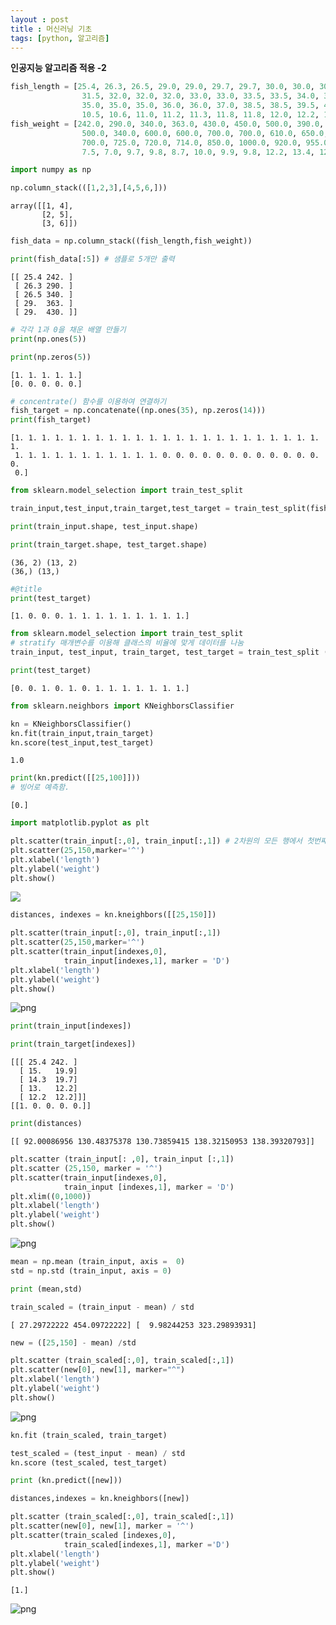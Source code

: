 ```yaml
---
layout : post
title : 머신러닝 기초
tags: [python, 알고리즘]
---
```


**인공지능 알고리즘 적용 -2**


```python
fish_length = [25.4, 26.3, 26.5, 29.0, 29.0, 29.7, 29.7, 30.0, 30.0, 30.7, 31.0, 31.0, 
                31.5, 32.0, 32.0, 32.0, 33.0, 33.0, 33.5, 33.5, 34.0, 34.0, 34.5, 35.0, 
                35.0, 35.0, 35.0, 36.0, 36.0, 37.0, 38.5, 38.5, 39.5, 41.0, 41.0, 9.8, 
                10.5, 10.6, 11.0, 11.2, 11.3, 11.8, 11.8, 12.0, 12.2, 12.4, 13.0, 14.3, 15.0]
fish_weight = [242.0, 290.0, 340.0, 363.0, 430.0, 450.0, 500.0, 390.0, 450.0, 500.0, 475.0, 500.0, 
                500.0, 340.0, 600.0, 600.0, 700.0, 700.0, 610.0, 650.0, 575.0, 685.0, 620.0, 680.0, 
                700.0, 725.0, 720.0, 714.0, 850.0, 1000.0, 920.0, 955.0, 925.0, 975.0, 950.0, 6.7, 
                7.5, 7.0, 9.7, 9.8, 8.7, 10.0, 9.9, 9.8, 12.2, 13.4, 12.2, 19.7, 19.9]
```


```python
import numpy as np

np.column_stack(([1,2,3],[4,5,6,]))
```




    array([[1, 4],
           [2, 5],
           [3, 6]])




```python
fish_data = np.column_stack((fish_length,fish_weight))

print(fish_data[:5]) # 샘플로 5개만 출력 
```

    [[ 25.4 242. ]
     [ 26.3 290. ]
     [ 26.5 340. ]
     [ 29.  363. ]
     [ 29.  430. ]]



```python
# 각각 1과 0을 채운 배열 만들기
print(np.ones(5))

print(np.zeros(5))
```

    [1. 1. 1. 1. 1.]
    [0. 0. 0. 0. 0.]



```python
# concentrate() 함수를 이용하여 연결하기
fish_target = np.concatenate((np.ones(35), np.zeros(14)))
print(fish_target)
```

    [1. 1. 1. 1. 1. 1. 1. 1. 1. 1. 1. 1. 1. 1. 1. 1. 1. 1. 1. 1. 1. 1. 1. 1.
     1. 1. 1. 1. 1. 1. 1. 1. 1. 1. 1. 0. 0. 0. 0. 0. 0. 0. 0. 0. 0. 0. 0. 0.
     0.]



```python
from sklearn.model_selection import train_test_split

train_input,test_input,train_target,test_target = train_test_split(fish_data,fish_target,random_state=42)
```


```python
print(train_input.shape, test_input.shape)

print(train_target.shape, test_target.shape)
```

    (36, 2) (13, 2)
    (36,) (13,)



```python
#@title
print(test_target)
```

    [1. 0. 0. 0. 1. 1. 1. 1. 1. 1. 1. 1. 1.]



```python
from sklearn.model_selection import train_test_split
# stratify 매개변수를 이용해 클래스의 비율에 맞게 데이터를 나눔
train_input, test_input, train_target, test_target = train_test_split ( fish_data, fish_target, stratify=fish_target, random_state = 42)
```


```python
print(test_target)
```

    [0. 0. 1. 0. 1. 0. 1. 1. 1. 1. 1. 1. 1.]



```python
from sklearn.neighbors import KNeighborsClassifier

kn = KNeighborsClassifier()
kn.fit(train_input,train_target)
kn.score(test_input,test_target)
```




    1.0




```python
print(kn.predict([[25,100]]))
# 빙어로 예측함.
```

    [0.]



```python
import matplotlib.pyplot as plt

plt.scatter(train_input[:,0], train_input[:,1]) # 2차원의 모든 행에서 첫번째 열의 정보를 가져와라.
plt.scatter(25,150,marker='^')
plt.xlabel('length')
plt.ylabel('weight')
plt.show()
```


    
![](https://ifh.cc/g/cnWAWz.png)

```python
distances, indexes = kn.kneighbors([[25,150]])

plt.scatter(train_input[:,0], train_input[:,1])
plt.scatter(25,150,marker='^')
plt.scatter(train_input[indexes,0],
            train_input[indexes,1], marker = 'D')
plt.xlabel('length')
plt.ylabel('weight')
plt.show()
```


    
![png](output_14_0.png)
    



```python
print(train_input[indexes])

print(train_target[indexes])
```

    [[[ 25.4 242. ]
      [ 15.   19.9]
      [ 14.3  19.7]
      [ 13.   12.2]
      [ 12.2  12.2]]]
    [[1. 0. 0. 0. 0.]]



```python
print(distances)
```

    [[ 92.00086956 130.48375378 130.73859415 138.32150953 138.39320793]]



```python
plt.scatter (train_input[: ,0], train_input [:,1])
plt.scatter (25,150, marker = '^')
plt.scatter(train_input[indexes,0],
            train_input [indexes,1], marker = 'D')
plt.xlim((0,1000))
plt.xlabel('length')
plt.ylabel('weight')
plt.show()
```


    
![png](output_17_0.png)
    



```python
mean = np.mean (train_input, axis =  0)
std = np.std (train_input, axis = 0)

print (mean,std)

train_scaled = (train_input - mean) / std
```

    [ 27.29722222 454.09722222] [  9.98244253 323.29893931]



```python
new = ([25,150] - mean) /std

plt.scatter (train_scaled[:,0], train_scaled[:,1])
plt.scatter(new[0], new[1], marker="^")
plt.xlabel('length')
plt.ylabel('weight')
plt.show()
```


    
![png](output_19_0.png)
    



```python
kn.fit (train_scaled, train_target)

test_scaled = (test_input - mean) / std
kn.score (test_scaled, test_target)

print (kn.predict([new]))

distances,indexes = kn.kneighbors([new])

plt.scatter (train_scaled[:,0], train_scaled[:,1])
plt.scatter(new[0], new[1], marker = '^')
plt.scatter(train_scaled [indexes,0],
            train_scaled[indexes,1], marker ='D')
plt.xlabel('length')
plt.ylabel('weight')
plt.show() 
```

    [1.]



    
![png](output_20_1.png)
    

